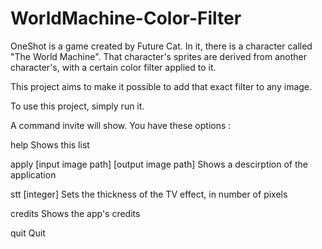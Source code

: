 # WorldMachine-Color-Filter

OneShot is a game created by Future Cat.
In it, there is a character called "The World Machine".
That character's sprites are derived from another character's, with a certain color filter applied to it.

This project aims to make it possible to add that exact filter to any image.

To use this project, simply run it.

A command invite will show. You have these options :

help
	Shows this list

apply [input image path] [output image path]
	Shows a descirption of the application

stt [integer] 
	Sets the thickness of the TV effect, in number of pixels

credits
	Shows the app's credits

quit
	Quit
